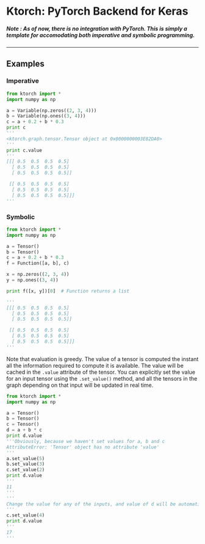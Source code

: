 # Ktorch: PyTorch Backend for Keras

##### Note : As of now, there is no integration with PyTorch. This is simply a template for accomodating both imperative and symbolic programming.
------

## Examples

### Imperative

```python
from ktorch import *
import numpy as np

a = Variable(np.zeros((2, 3, 4)))
b = Variable(np.ones((3, 4)))
c = a + 0.2 + b * 0.3
print c
'''
<ktorch.graph.tensor.Tensor object at 0x0000000003E82DA0>
'''
print c.value
'''
[[[ 0.5  0.5  0.5  0.5]
  [ 0.5  0.5  0.5  0.5]
  [ 0.5  0.5  0.5  0.5]]

 [[ 0.5  0.5  0.5  0.5]
  [ 0.5  0.5  0.5  0.5]
  [ 0.5  0.5  0.5  0.5]]]
'''

```

### Symbolic

```python
from ktorch import *
import numpy as np

a = Tensor()
b = Tensor()
c = a + 0.2 + b * 0.3
f = Function([a, b], c)

x = np.zeros((2, 3, 4))
y = np.ones((3, 4))

print f([x, y])[0]  # Function returns a list

'''
[[[ 0.5  0.5  0.5  0.5]
  [ 0.5  0.5  0.5  0.5]
  [ 0.5  0.5  0.5  0.5]]

 [[ 0.5  0.5  0.5  0.5]
  [ 0.5  0.5  0.5  0.5]
  [ 0.5  0.5  0.5  0.5]]]
'''
```


Note that evaluation is greedy. The value of a tensor is computed the instant all the information required to compute it is available. The value will be cached in the `.value` attribute of the tensor. You can explicitly set the value for an input tensor using the `.set_value()` method, and all the tensors in the graph depending on that input will be updated in real time.

```python
from ktorch import *
import numpy as np

a = Tensor()
b = Tensor()
c = Tensor()
d = a + b * c
print d.value
'''Obviously, because we haven't set values for a, b and c
AttributeError: 'Tensor' object has no attribute 'value'
'''
a.set_value(5)
b.set_value(3)
c.set_value(2)
print d.value
'''
11
'''
'''
Change the value for any of the inputs, and value of d will be automatically updated:
'''
c.set_value(4)
print d.value
'''
17
'''
```



